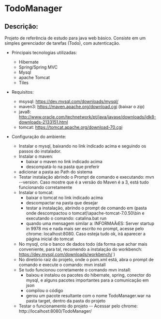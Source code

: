 # TodoManager

## Descrição:
Projeto de referência de estudo para java web básico.
Consiste em um simples gerenciador de tarefas (Todo), com autenticação.

- Principais tecnologias utilizadas:
  - Hibernate
  - Spring/Spring MVC
  - Mysql
  - apache Tomcat
  - Tiles

- Requisitos:
  - msysql: https://dev.mysql.com/downloads/mysql/
  - maven3: https://maven.apache.org/download.cgi (baixar o zip)
  - java8: http://www.oracle.com/technetwork/pt/java/javase/downloads/jdk8-downloads-2133151.html
  - tomcat: https://tomcat.apache.org/download-70.cgi

- Configuração do ambiente:
  - Instalar o mysql, baixando no link indicado acima e seguindo os passos do instalador.
  - Instalar o maven:
    - baixar o maven no link indicado acima
    - descompatá-lo na pasta que preferir
  - adicionar a pasta ao Path do sistema
  - Testar instalação abrindo o Prompt de comando e executando: mvn --version. Caso mostre que é a versão do Maven é a 3, está tudo funcionando corretamente
  - Instalar o tomcat:
    - baixar o tomcat no link indicado acima
    - descompactar na pasta que desejar
    - testar a instalação, abrindo o prompt de comando em (pasta onde descompactou o tomcat)\apache-tomcat-7.0.50\bin e executando o comando: catalina.bat run
    - quando uma mensagem similar a: INFORMAÃıES: Server startup in 9978 ms e nada mais ser escrito no prompt, acesse pelo chrome: localhost:8080. Caso esteja tudo ok, irá aparecer a página inicial do tomcat
  - No mysql, cria o banco de dados todo (da forma que achar mais conveniente, para tal, recomendo a instalação do workbench: https://dev.mysql.com/downloads/workbench/ )
  - No diretório raiz do projeto, onde o pom.xml está, abra o prompt de comando e execute o comando: mvn install
  - Se tudo funcionou corretamente o comando mvn install:
    - baixou e instalou os pacotes do hibernate, spring, conector do mysql, e alguns pacotes importantes para a comunicação em json
    - compilou o código
    - gerou um pacote resultante com o nome TodoManager.war na pasta target, dentro da pasta do projeto
  - Testar o funcionamento do projeto
  -- Acessar pelo chrome: http://localhost:8080/TodoManager/
